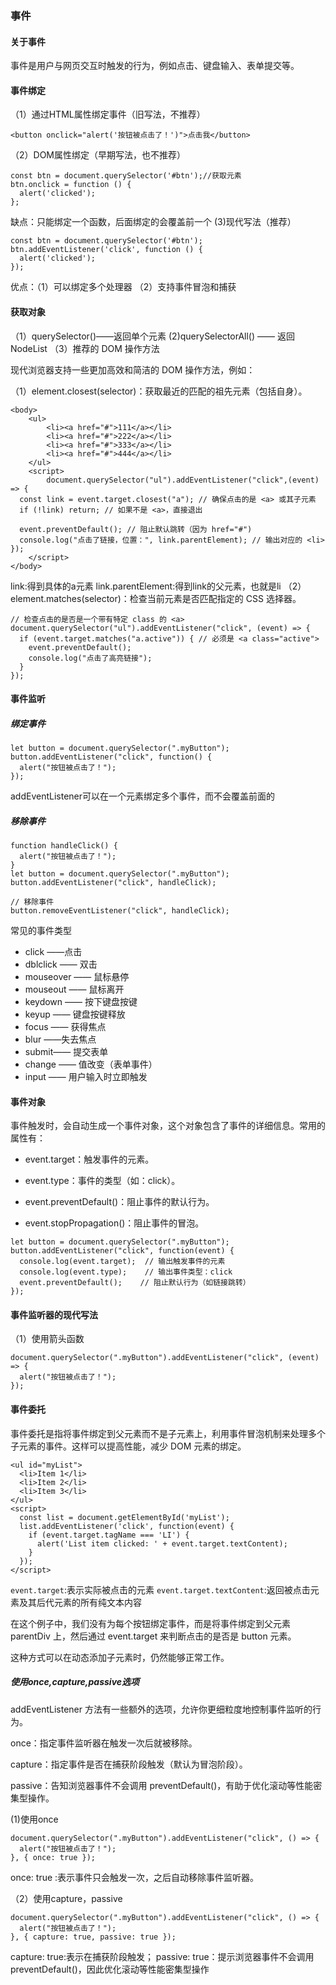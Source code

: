 ### 事件
#### 关于事件
事件是用户与网页交互时触发的行为，例如点击、键盘输入、表单提交等。
#### 事件绑定
（1）通过HTML属性绑定事件（旧写法，不推荐）

```
<button onclick="alert('按钮被点击了！')">点击我</button>
```

（2）DOM属性绑定（早期写法，也不推荐）

```
const btn = document.querySelector('#btn');//获取元素
btn.onclick = function () {
  alert('clicked');
};
```

缺点：只能绑定一个函数，后面绑定的会覆盖前一个
(3)现代写法（推荐）

```
const btn = document.querySelector('#btn');
btn.addEventListener('click', function () {
  alert('clicked');
});
```

优点：（1）可以绑定多个处理器
（2）支持事件冒泡和捕获
#### 获取对象
（1）querySelector()——返回单个元素
 (2)querySelectorAll() —— 返回NodeList
（3）推荐的 DOM 操作方法

现代浏览器支持一些更加高效和简洁的 DOM 操作方法，例如：

（1）element.closest(selector)：获取最近的匹配的祖先元素（包括自身）。

```
<body>
    <ul>
        <li><a href="#">111</a></li>
        <li><a href="#">222</a></li>
        <li><a href="#">333</a></li>
        <li><a href="#">444</a></li>
    </ul>
    <script>
        document.querySelector("ul").addEventListener("click",(event) => {
  const link = event.target.closest("a"); // 确保点击的是 <a> 或其子元素
  if (!link) return; // 如果不是 <a>，直接退出

  event.preventDefault(); // 阻止默认跳转（因为 href="#")
  console.log("点击了链接，位置：", link.parentElement); // 输出对应的 <li>
});
    </script>
</body>
```

link:得到具体的a元素
link.parentElement:得到link的父元素，也就是li
（2）element.matches(selector)：检查当前元素是否匹配指定的 CSS 选择器。

```
// 检查点击的是否是一个带有特定 class 的 <a>
document.querySelector("ul").addEventListener("click", (event) => {
  if (event.target.matches("a.active")) { // 必须是 <a class="active">
    event.preventDefault();
    console.log("点击了高亮链接");
  }
});
```

#### 事件监听
##### 绑定事件
```
let button = document.querySelector(".myButton");
button.addEventListener("click", function() {
  alert("按钮被点击了！");
});
```
addEventListener可以在一个元素绑定多个事件，而不会覆盖前面的
##### 移除事件
```
function handleClick() {
  alert("按钮被点击了！");
}
let button = document.querySelector(".myButton");
button.addEventListener("click", handleClick);

// 移除事件
button.removeEventListener("click", handleClick);
```
常见的事件类型
* click ——点击
* dblclick —— 双击
* mouseover —— 鼠标悬停
* mouseout —— 鼠标离开
* keydown —— 按下键盘按键
* keyup —— 键盘按键释放
* focus —— 获得焦点
* blur ——失去焦点
* submit—— 提交表单
* change —— 值改变（表单事件）
* input —— 用户输入时立即触发

#### 事件对象
事件触发时，会自动生成一个事件对象，这个对象包含了事件的详细信息。常用的属性有：

* event.target：触发事件的元素。

* event.type：事件的类型（如：click）。

* event.preventDefault()：阻止事件的默认行为。

* event.stopPropagation()：阻止事件的冒泡。
```
let button = document.querySelector(".myButton");
button.addEventListener("click", function(event) {
  console.log(event.target);  // 输出触发事件的元素
  console.log(event.type);    // 输出事件类型：click
  event.preventDefault();    // 阻止默认行为（如链接跳转）
});
```
#### 事件监听器的现代写法
（1）使用箭头函数
```
document.querySelector(".myButton").addEventListener("click", (event) => {
  alert("按钮被点击了！");
});
```

#### 事件委托
事件委托是指将事件绑定到父元素而不是子元素上，利用事件冒泡机制来处理多个子元素的事件。这样可以提高性能，减少 DOM 元素的绑定。
```
<ul id="myList">
  <li>Item 1</li>
  <li>Item 2</li>
  <li>Item 3</li>
</ul>
<script>
  const list = document.getElementById('myList');
  list.addEventListener('click', function(event) {
    if (event.target.tagName === 'LI') {
      alert('List item clicked: ' + event.target.textContent);
    }
  });
</script>
```
`event.target`:表示实际被点击的元素
`event.target.textContent`:返回被点击元素及其后代元素的所有纯文本内容

在这个例子中，我们没有为每个按钮绑定事件，而是将事件绑定到父元素 parentDiv 上，然后通过 event.target 来判断点击的是否是 button 元素。

这种方式可以在动态添加子元素时，仍然能够正常工作。

##### 使用once,capture,passive选项
addEventListener 方法有一些额外的选项，允许你更细粒度地控制事件监听的行为。

once：指定事件监听器在触发一次后就被移除。

capture：指定事件是否在捕获阶段触发（默认为冒泡阶段）。

passive：告知浏览器事件不会调用 preventDefault()，有助于优化滚动等性能密集型操作。

(1)使用once
```
document.querySelector(".myButton").addEventListener("click", () => {
  alert("按钮被点击了！");
}, { once: true });
```
once: true :表示事件只会触发一次，之后自动移除事件监听器。

（2）使用capture，passive
```
document.querySelector(".myButton").addEventListener("click", () => {
  alert("按钮被点击了！");
}, { capture: true, passive: true });
```
capture: true:表示在捕获阶段触发；
passive: true：提示浏览器事件不会调用 preventDefault()，因此优化滚动等性能密集型操作